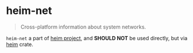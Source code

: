 # heim-net

> Cross-platform information about system networks.

`heim-net` a part of [heim project](https://github.com/heim-rs),
and **SHOULD NOT** be used directly,
but via [heim](https://crates.io/crates/heim) crate.
